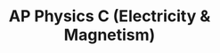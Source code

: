 ---
layout: course-page
title: AP Physics C (Electricity & Magnetism)
instructor:
  - name:
    url:
coursename:
description: ""
---